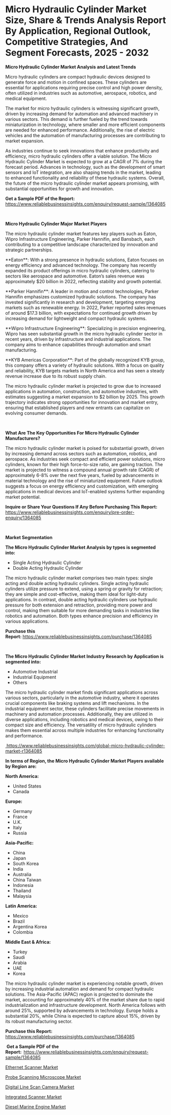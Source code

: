 <p><h1>Micro Hydraulic Cylinder Market Size, Share & Trends Analysis Report By Application, Regional Outlook, Competitive Strategies, And Segment Forecasts, 2025 - 2032</h1></p><p><strong>Micro Hydraulic Cylinder Market Analysis and Latest Trends</strong></p>
<p><p>Micro hydraulic cylinders are compact hydraulic devices designed to generate force and motion in confined spaces. These cylinders are essential for applications requiring precise control and high power density, often utilized in industries such as automotive, aerospace, robotics, and medical equipment.</p><p>The market for micro hydraulic cylinders is witnessing significant growth, driven by increasing demand for automation and advanced machinery in various sectors. This demand is further fueled by the trend towards miniaturization in technology, where smaller and more efficient components are needed for enhanced performance. Additionally, the rise of electric vehicles and the automation of manufacturing processes are contributing to market expansion.</p><p>As industries continue to seek innovations that enhance productivity and efficiency, micro hydraulic cylinders offer a viable solution. The Micro Hydraulic Cylinder Market is expected to grow at a CAGR of 7% during the forecast period. Advances in technology, such as the development of smart sensors and IoT integration, are also shaping trends in the market, leading to enhanced functionality and reliability of these hydraulic systems. Overall, the future of the micro hydraulic cylinder market appears promising, with substantial opportunities for growth and innovation.</p></p>
<p><strong>Get a Sample PDF of the Report:&nbsp;</strong> <a href="https://www.reliablebusinessinsights.com/enquiry/request-sample/1364085?utm_campaign=950&utm_medium=2&utm_source=Github&utm_content=ia&utm_term=19022025&utm_id=micro-hydraulic-cylinder">https://www.reliablebusinessinsights.com/enquiry/request-sample/1364085</a></p>
<p>&nbsp;</p>
<p><strong>Micro Hydraulic Cylinder Major Market Players</strong></p>
<p><p>The micro hydraulic cylinder market features key players such as Eaton, Wipro Infrastructure Engineering, Parker Hannifin, and Bansbach, each contributing to a competitive landscape characterized by innovation and strategic partnerships.</p><p>**Eaton**: With a strong presence in hydraulic solutions, Eaton focuses on energy efficiency and advanced technology. The company has recently expanded its product offerings in micro hydraulic cylinders, catering to sectors like aerospace and automotive. Eaton’s sales revenue was approximately $20 billion in 2022, reflecting stability and growth potential.</p><p>**Parker Hannifin**: A leader in motion and control technologies, Parker Hannifin emphasizes customized hydraulic solutions. The company has invested significantly in research and development, targeting emerging markets such as renewable energy. In 2022, Parker reported sales revenues of around $17.3 billion, with expectations for continued growth driven by increasing demand for lightweight and compact hydraulic systems.</p><p>**Wipro Infrastructure Engineering**: Specializing in precision engineering, Wipro has seen substantial growth in the micro hydraulic cylinder sector in recent years, driven by infrastructure and industrial applications. The company aims to enhance capabilities through automation and smart manufacturing.</p><p>**KYB Americas Corporation**: Part of the globally recognized KYB group, this company offers a variety of hydraulic solutions. With a focus on quality and reliability, KYB targets markets in North America and has seen a steady revenue increase due to its robust supply chain.</p><p>The micro hydraulic cylinder market is projected to grow due to increased applications in automation, construction, and automotive industries, with estimates suggesting a market expansion to $2 billion by 2025. This growth trajectory indicates strong opportunities for innovation and market entry, ensuring that established players and new entrants can capitalize on evolving consumer demands.</p></p>
<p>&nbsp;</p>
<p><strong>What Are The Key Opportunities For Micro Hydraulic Cylinder Manufacturers?</strong></p>
<p><p>The micro hydraulic cylinder market is poised for substantial growth, driven by increasing demand across sectors such as automation, robotics, and aerospace. As industries seek compact and efficient power solutions, micro cylinders, known for their high force-to-size ratio, are gaining traction. The market is projected to witness a compound annual growth rate (CAGR) of approximately 6-8% over the next five years, fueled by advancements in material technology and the rise of miniaturized equipment. Future outlook suggests a focus on energy efficiency and customization, with emerging applications in medical devices and IoT-enabled systems further expanding market potential.</p></p>
<p><strong>Inquire or Share Your Questions If Any Before Purchasing This Report:</strong> <a href="https://www.reliablebusinessinsights.com/enquiry/pre-order-enquiry/1364085?utm_campaign=950&utm_medium=2&utm_source=Github&utm_content=ia&utm_term=19022025&utm_id=micro-hydraulic-cylinder">https://www.reliablebusinessinsights.com/enquiry/pre-order-enquiry/1364085</a></p>
<p>&nbsp;</p>
<p><strong>Market Segmentation</strong></p>
<p><strong>The Micro Hydraulic Cylinder Market Analysis by types is segmented into:</strong></p>
<p><ul><li>Single Acting Hydraulic Cylinder</li><li>Double Acting Hydraulic Cylinder</li></ul></p>
<p><p>The micro hydraulic cylinder market comprises two main types: single acting and double acting hydraulic cylinders. Single acting hydraulic cylinders utilize pressure to extend, using a spring or gravity for retraction; they are simple and cost-effective, making them ideal for light-duty applications. In contrast, double acting hydraulic cylinders use hydraulic pressure for both extension and retraction, providing more power and control, making them suitable for more demanding tasks in industries like robotics and automation. Both types enhance precision and efficiency in various applications.</p></p>
<p><strong>Purchase this Report:&nbsp;</strong><a href="https://www.reliablebusinessinsights.com/purchase/1364085?utm_campaign=950&utm_medium=2&utm_source=Github&utm_content=ia&utm_term=19022025&utm_id=micro-hydraulic-cylinder">https://www.reliablebusinessinsights.com/purchase/1364085</a></p>
<p>&nbsp;</p>
<p><strong>The Micro Hydraulic Cylinder Market Industry Research by Application is segmented into:</strong></p>
<p><ul><li>Automotive Industrial</li><li>Industrial Equipment</li><li>Others</li></ul></p>
<p><p>The micro hydraulic cylinder market finds significant applications across various sectors, particularly in the automotive industry, where it operates crucial components like braking systems and lift mechanisms. In the industrial equipment sector, these cylinders facilitate precise movements in machinery and automation processes. Additionally, they are utilized in diverse applications, including robotics and medical devices, owing to their compact size and efficiency. The versatility of micro hydraulic cylinders makes them essential across multiple industries for enhancing functionality and performance.</p></p>
<p><a href="https://www.reliablebusinessinsights.com/global-micro-hydraulic-cylinder-market-r1364085?utm_campaign=950&utm_medium=2&utm_source=Github&utm_content=ia&utm_term=19022025&utm_id=micro-hydraulic-cylinder">&nbsp;https://www.reliablebusinessinsights.com/global-micro-hydraulic-cylinder-market-r1364085</a></p>
<p><strong>In terms of Region, the Micro Hydraulic Cylinder Market Players available by Region are:</strong></p>
<p>
    <p> <strong> North America: </strong>
        <ul>
            <li>United States</li>
            <li>Canada</li>
        </ul>
        </p> 
    <p> <strong> Europe: </strong>
        <ul>
            <li>Germany</li>
            <li>France</li>
            <li>U.K.</li>
            <li>Italy</li>
            <li>Russia</li>
        </ul>
        </p> 
    <p> <strong> Asia-Pacific: </strong>
        <ul>
            <li>China</li>
            <li>Japan</li>
            <li>South Korea</li>
            <li>India</li>
            <li>Australia</li>
            <li>China Taiwan</li>
            <li>Indonesia</li>
            <li>Thailand</li>
            <li>Malaysia</li>
        </ul>
        </p> 
    <p> <strong> Latin America: </strong>
        <ul>
            <li>Mexico</li>
            <li>Brazil</li>
            <li>Argentina Korea</li>
            <li>Colombia</li>
        </ul>
        </p> 
    <p> <strong> Middle East & Africa: </strong>
        <ul>
            <li>Turkey</li>
            <li>Saudi</li>
            <li>Arabia</li>
            <li>UAE</li>
            <li>Korea</li>
        </ul>
    </p>
    </p>
<p><p>The micro hydraulic cylinder market is experiencing notable growth, driven by increasing industrial automation and demand for compact hydraulic solutions. The Asia-Pacific (APAC) region is projected to dominate the market, accounting for approximately 40% of the market share due to rapid industrialization and infrastructure development. North America follows with around 25%, supported by advancements in technology. Europe holds a substantial 20%, while China is expected to capture about 15%, driven by its robust manufacturing sector.</p></p>
<p><strong>Purchase this Report: </strong><a href="https://www.reliablebusinessinsights.com/purchase/1364085?utm_campaign=950&utm_medium=2&utm_source=Github&utm_content=ia&utm_term=19022025&utm_id=micro-hydraulic-cylinder">https://www.reliablebusinessinsights.com/purchase/1364085</a></p>
<p>&nbsp;<strong>Get a Sample PDF of the Report:&nbsp;&nbsp;</strong><a href="https://www.reliablebusinessinsights.com/enquiry/request-sample/1364085?utm_campaign=950&utm_medium=2&utm_source=Github&utm_content=ia&utm_term=19022025&utm_id=micro-hydraulic-cylinder">https://www.reliablebusinessinsights.com/enquiry/request-sample/1364085</a></p>
<p><strong></strong></p>
<p><p><a href="https://github.com/storcweithzg/Market-Research-Report-List-1/blob/main/ethernet-scanner-market.md?utm_campaign=950&utm_medium=2&utm_source=Github&utm_content=ia&utm_term=19022025&utm_id=micro-hydraulic-cylinder">Ethernet Scanner Market</a></p><p><a href="https://github.com/azorrotutus/Market-Research-Report-List-1/blob/main/probe-scanning-microscope-market.md?utm_campaign=950&utm_medium=2&utm_source=Github&utm_content=ia&utm_term=19022025&utm_id=micro-hydraulic-cylinder">Probe Scanning Microscope Market</a></p><p><a href="https://github.com/achuoheatly/Market-Research-Report-List-1/blob/main/digital-line-scan-camera-market.md?utm_campaign=950&utm_medium=2&utm_source=Github&utm_content=ia&utm_term=19022025&utm_id=micro-hydraulic-cylinder">Digital Line Scan Camera Market</a></p><p><a href="https://github.com/tandiapannas/Market-Research-Report-List-1/blob/main/integrated-scanner-market.md?utm_campaign=950&utm_medium=2&utm_source=Github&utm_content=ia&utm_term=19022025&utm_id=micro-hydraulic-cylinder">Integrated Scanner Market</a></p><p><a href="https://github.com/seibttullyjh/Market-Research-Report-List-1/blob/main/diesel-marine-engine-market.md?utm_campaign=950&utm_medium=2&utm_source=Github&utm_content=ia&utm_term=19022025&utm_id=micro-hydraulic-cylinder">Diesel Marine Engine Market</a></p></p>